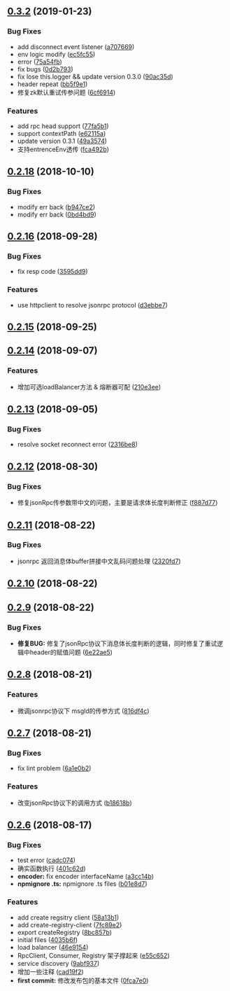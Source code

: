 <a name="0.3.2"></a>
## [0.3.2](https://github.com/kaola-fed/dubbo.js/compare/v0.2.18...v0.3.2) (2019-01-23)


### Bug Fixes

* add disconnect event listener ([a707669](https://github.com/kaola-fed/dubbo.js/commit/a707669))
* env logic modify ([ec5fc55](https://github.com/kaola-fed/dubbo.js/commit/ec5fc55))
* error ([75a54fb](https://github.com/kaola-fed/dubbo.js/commit/75a54fb))
* fix bugs ([0d2b793](https://github.com/kaola-fed/dubbo.js/commit/0d2b793))
* fix lose this.logger && update version 0.3.0 ([90ac35d](https://github.com/kaola-fed/dubbo.js/commit/90ac35d))
* header repeat ([bb5f9e1](https://github.com/kaola-fed/dubbo.js/commit/bb5f9e1))
* 修复zk默认重试传参问题 ([6cf6914](https://github.com/kaola-fed/dubbo.js/commit/6cf6914))


### Features

* add rpc head support ([77fa5b1](https://github.com/kaola-fed/dubbo.js/commit/77fa5b1))
* support contextPath ([e62115a](https://github.com/kaola-fed/dubbo.js/commit/e62115a))
* update version 0.3.1 ([49a3574](https://github.com/kaola-fed/dubbo.js/commit/49a3574))
* 支持entrenceEnv透传 ([fca492b](https://github.com/kaola-fed/dubbo.js/commit/fca492b))



<a name="0.2.18"></a>
## [0.2.18](https://github.com/kaola-fed/dubbo.js/compare/v0.2.16...v0.2.18) (2018-10-10)


### Bug Fixes

* modify err back ([b947ce2](https://github.com/kaola-fed/dubbo.js/commit/b947ce2))
* modify err back ([0bd4bd9](https://github.com/kaola-fed/dubbo.js/commit/0bd4bd9))



<a name="0.2.16"></a>
## [0.2.16](https://github.com/kaola-fed/dubbo.js/compare/v0.2.15...v0.2.16) (2018-09-28)


### Bug Fixes

* fix resp code ([3595dd9](https://github.com/kaola-fed/dubbo.js/commit/3595dd9))


### Features

* use httpclient to resolve jsonrpc protocol ([d3ebbe7](https://github.com/kaola-fed/dubbo.js/commit/d3ebbe7))



<a name="0.2.15"></a>
## [0.2.15](https://github.com/kaola-fed/dubbo.js/compare/v0.2.14...v0.2.15) (2018-09-25)



<a name="0.2.14"></a>
## [0.2.14](https://github.com/kaola-fed/dubbo.js/compare/v0.2.13...v0.2.14) (2018-09-07)


### Features

* 增加可选loadBalancer方法 & 熔断器可配 ([210e3ee](https://github.com/kaola-fed/dubbo.js/commit/210e3ee))



<a name="0.2.13"></a>
## [0.2.13](https://github.com/kaola-fed/dubbo.js/compare/v0.2.12...v0.2.13) (2018-09-05)


### Bug Fixes

* resolve socket reconnect error ([2316be8](https://github.com/kaola-fed/dubbo.js/commit/2316be8))



<a name="0.2.12"></a>
## [0.2.12](https://github.com/kaola-fed/dubbo.js/compare/v0.2.11...v0.2.12) (2018-08-30)


### Bug Fixes

* 修复jsonRpc传参数带中文的问题，主要是请求体长度判断修正 ([f887d77](https://github.com/kaola-fed/dubbo.js/commit/f887d77))



<a name="0.2.11"></a>
## [0.2.11](https://github.com/kaola-fed/dubbo.js/compare/v0.2.10...v0.2.11) (2018-08-22)


### Bug Fixes

* jsonrpc 返回消息体buffer拼接中文乱码问题处理 ([2320fd7](https://github.com/kaola-fed/dubbo.js/commit/2320fd7))



<a name="0.2.10"></a>
## [0.2.10](https://github.com/kaola-fed/dubbo.js/compare/v0.2.9...v0.2.10) (2018-08-22)



<a name="0.2.9"></a>
## [0.2.9](https://github.com/kaola-fed/dubbo.js/compare/v0.2.8...v0.2.9) (2018-08-22)


### Bug Fixes

* **修复BUG:** 修复了jsonRpc协议下消息体长度判断的逻辑，同时修复了重试逻辑中header的赋值问题 ([6e22ae5](https://github.com/kaola-fed/dubbo.js/commit/6e22ae5))



<a name="0.2.8"></a>
## [0.2.8](https://github.com/kaola-fed/dubbo.js/compare/v0.2.7...v0.2.8) (2018-08-21)


### Features

* 微调jsonrpc协议下 msgId的传参方式 ([816df4c](https://github.com/kaola-fed/dubbo.js/commit/816df4c))



<a name="0.2.7"></a>
## [0.2.7](https://github.com/kaola-fed/dubbo.js/compare/v0.2.6...v0.2.7) (2018-08-21)


### Bug Fixes

* fix lint problem ([6a1e0b2](https://github.com/kaola-fed/dubbo.js/commit/6a1e0b2))


### Features

* 改变jsonRpc协议下的调用方式 ([b18618b](https://github.com/kaola-fed/dubbo.js/commit/b18618b))



<a name="0.2.6"></a>
## [0.2.6](https://github.com/kaola-fed/dubbo.js/compare/4035b6f...v0.2.6) (2018-08-17)


### Bug Fixes

* test error ([cadc074](https://github.com/kaola-fed/dubbo.js/commit/cadc074))
* 确实函数执行 ([401c62d](https://github.com/kaola-fed/dubbo.js/commit/401c62d))
* **encoder:** fix encoder interfaceName ([a3cc14b](https://github.com/kaola-fed/dubbo.js/commit/a3cc14b))
* **npmignore .ts:** npmignore .ts files ([b01e8d7](https://github.com/kaola-fed/dubbo.js/commit/b01e8d7))


### Features

* add create regsitry client ([58a13b1](https://github.com/kaola-fed/dubbo.js/commit/58a13b1))
* add create-registry-client ([7fc89e2](https://github.com/kaola-fed/dubbo.js/commit/7fc89e2))
* export createRegistry ([8bc857b](https://github.com/kaola-fed/dubbo.js/commit/8bc857b))
* initial files ([4035b6f](https://github.com/kaola-fed/dubbo.js/commit/4035b6f))
* load balancer ([46e9154](https://github.com/kaola-fed/dubbo.js/commit/46e9154))
* RpcClient, Consumer, Registry 架子撑起来 ([e55c652](https://github.com/kaola-fed/dubbo.js/commit/e55c652))
* service discovery ([9abf937](https://github.com/kaola-fed/dubbo.js/commit/9abf937))
* 增加一些注释 ([cad19f2](https://github.com/kaola-fed/dubbo.js/commit/cad19f2))
* **first commit:** 修改发布包的基本文件 ([0fca7e0](https://github.com/kaola-fed/dubbo.js/commit/0fca7e0))



